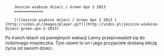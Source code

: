 
        Jeszcze większe dzieci / Grown Ups 2 2013 
        =============
        
        [![Jeszcze większe dzieci / Grown Ups 2 2013 ](http://vidos.pl/images/player.gif)](http://vidos.pl/jeszcze-wieksze-dzieci-grown-ups-2-2013)
        
        
 Po trzech latach od pamiętnych wakacji Lenny przeprowadził się do rodzinnego miasteczka. Tym razem to on i jego przyjaciele dostaną lekcję życia od swoich dzieci.
    